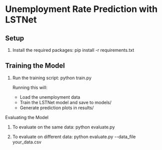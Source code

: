 # Unemployment Rate Prediction with LSTNet

## Setup

1. Install the required packages:
   pip install -r requirements.txt

## Training the Model

1. Run the training script:
   python train.py

   Running this will:
   - Load the unemployment data
   - Train the LSTNet model and save to models/
   - Generate prediction plots in results/

Evaluating the Model

1. To evaluate on the same data:
   python evaluate.py

2. To evaluate on different data:
   python evaluate.py --data_file your_data.csv
